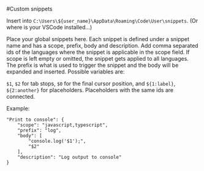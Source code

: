 #Custom snippets

Insert into `C:\Users\${user_name}\AppData\Roaming\Code\User\snippets`. (Or where is your VSCode installed...)


Place your global snippets here. Each snippet is defined under a snippet name and has a scope, prefix, body and description. Add comma separated ids of the languages where the snippet is applicable in the scope field. If scope is left empty or omitted, the snippet gets applied to all languages. The prefix is what is used to trigger the snippet and the body will be expanded and inserted. Possible variables are:

`$1`, `$2` for tab stops, `$0` for the final cursor position, and `${1:label}`, `${2:another}` for placeholders. Placeholders with the same ids are connected.

Example:
```
"Print to console": {
	"scope": "javascript,typescript",
	"prefix": "log",
	"body": [
		"console.log('$1');",
		"$2"
	],
	"description": "Log output to console"
}
```